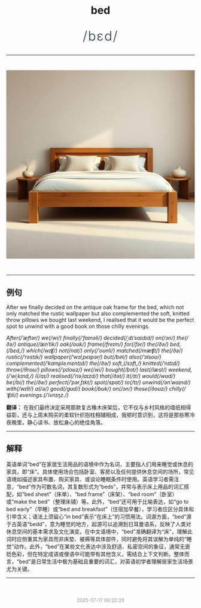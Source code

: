 <div align="center">

# bed

<div style="margin: 30px 0;">
<h1 style="font-size: 2.5em; font-weight: 300; letter-spacing: 2px; margin: 0; color: #2c3e50;">
/bɛd/
</h1>
</div>

</div>

---

<div align="center" style="margin: 40px 0;">

![bed](images/bed.png)

</div>

---

## 例句

After we finally decided on the antique oak frame for the bed, which not only matched the rustic wallpaper but also complemented the soft, knitted throw pillows we bought last weekend, I realised that it would be the perfect spot to unwind with a good book on those chilly evenings.

*After(/ˈæftər/) we(/wi/) finally(/ˈfaɪnəli/) decided(/ˌdɪˈsaɪdɪd/) on(/ɔn/) the(/ðə/) antique(/ænˈtik/) oak(/oʊk/) frame(/freɪm/) for(/fər/) the(/ðə/) bed,(/bɛd,/) which(/wɪʧ/) not(/nɑt/) only(/ˈoʊnli/) matched(/mæʧt/) the(/ðə/) rustic(/ˈrəstɪk/) wallpaper(/ˈwɔlˌpeɪpər/) but(/bət/) also(/ˈɔlsoʊ/) complemented(/ˈkɑmpləˌmɛntɪd/) the(/ðə/) soft,(/sɔft,/) knitted(/ˈnɪtɪd/) throw(/θroʊ/) pillows(/ˈpɪloʊz/) we(/wi/) bought(/bɔt/) last(/læst/) weekend,(/ˈwiˌkɪnd,/) I(/aɪ/) realised(/ˈriəˌlaɪzd/) that(/ðət/) it(/ɪt/) would(/wʊd/) be(/bi/) the(/ðə/) perfect(/ˈpərˌfɪkt/) spot(/spɑt/) to(/tɪ/) unwind(/ənˈwaɪnd/) with(/wɪθ/) a(/ə/) good(/gʊd/) book(/bʊk/) on(/ɔn/) those(/ðoʊz/) chilly(/ˈʧɪli/) evenings.(/ˈivnɪŋz./)*

**翻译：** 在我们最终决定采用那款复古橡木床架后，它不仅与乡村风格的墙纸相得益彰，还与上周末购买的柔软针织抱枕相辅相成，我顿时意识到，这将是那些寒冷夜晚里，静心读书、放松身心的绝佳角落。

---

## 解释

英语单词“bed”在家居生活用品的语境中作为名词，主要指人们用来睡觉或休息的家具，即“床”。具体使用场合包括卧室、客房以及任何提供休息空间的场所，常见语境如描述家具布置、购买家具、或谈论睡眠条件时使用。英语学习者需注意，“bed”作为可数名词，其复数形式为“beds”，并常与表示床上用品的词汇搭配，如“bed sheet”（床单）、“bed frame”（床架）、“bed room”（卧室）或“make the bed”（整理床铺）等。此外，“bed”还可用于比喻表达，如“go to bed early”（早睡）或“bed and breakfast”（住宿加早餐），学习者应区分具体和引申含义；语法上须留心“in bed”表示“在床上”的习惯用法。词源方面，“bed”源于古英语“bedd”，意为睡觉的地方，起源可以追溯到日耳曼语系，反映了人类对休息空间的基本需求及文化演变。在中文语境中，“bed”准确翻译为“床”，理解此词时应侧重其为家具而非床垫、被褥等具体部件，同时避免将其误解为单纯的“睡觉”动作。此外，“bed”在某些文化表达中涉及舒适、私密空间的象征，通常无褒贬色彩，但在特定成语或俚语中可能带有其他含义，需结合上下文判断。整体而言，“bed”是日常生活中极为基础且重要的词汇，对英语初学者理解居家生活场景尤为关键。


---

<div align="center" style="margin-top: 50px;">
<small style="color: #999; font-size: 0.9em;">2025-07-17 06:22:39</small>
</div>
